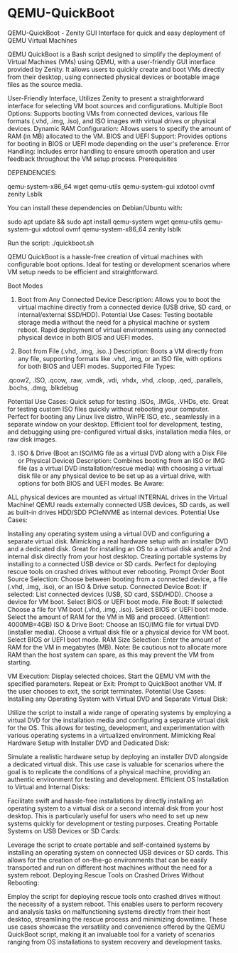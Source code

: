 # QEMU-QuickBoot
QEMU-QuickBoot - Zenity GUI Interface for quick and easy deployment of QEMU Virtual Machines

QEMU QuickBoot is a Bash script designed to simplify the deployment of Virtual Machines (VMs) using QEMU, with a user-friendly GUI interface provided by Zenity. It allows users to quickly create and boot VMs directly from their desktop, using connected physical devices or bootable image files as the source media.

User-Friendly Interface, Utilizes Zenity to present a straightforward interface for selecting VM boot sources and configurations. Multiple Boot Options: Supports booting VMs from connected devices, various file formats (.vhd, .img, .iso), and ISO images with virtual drives or physical devices. Dynamic RAM Configuration: Allows users to specify the amount of RAM (in MB) allocated to the VM. BIOS and UEFI Support: Provides options for booting in BIOS or UEFI mode depending on the user's preference. Error Handling: Includes error handling to ensure smooth operation and user feedback throughout the VM setup process.
Prerequisites

DEPENDENCIES:

qemu-system-x86_64
wget
qemu-utils
qemu-system-gui
xdotool
ovmf
zenity
Lsblk

You can install these dependencies on Debian/Ubuntu with:

sudo apt update && sudo apt install qemu-system wget qemu-utils qemu-system-gui xdotool ovmf qemu-system-x86_64 zenity lsblk

Run the script:
./quickboot.sh

QEMU QuickBoot is a hassle-free creation of virtual machines with configurable boot options. Ideal for testing or development scenarios where VM setup needs to be efficient and straightforward.

Boot Modes
1. Boot from Any Connected Device
Description:
Allows you to boot the virtual machine directly from a connected device (USB drive, SD card, or internal/external SSD/HDD).
Potential Use Cases:
Testing bootable storage media without the need for a physical machine or system reboot.
Rapid deployment of virtual environments using any connected physical device in both BIOS and UEFI modes.

2. Boot from File (.vhd, .img, .iso..)
Description:
Boots a VM directly from any file, supporting formats like .vhd, .img, or an ISO file, with options for both BIOS and UEFI modes.
Supported File Types:

.qcow2, .ISO, .qcow, .raw, .vmdk, .vdi, .vhdx, .vhd, .cloop, .qed, .parallels, .bochs, .dmg, .blkdebug

Potential Use Cases:
Quick setup for testing .ISOs, .IMGs, .VHDs, etc.
Great for testing custom ISO files quickly without rebooting your computer.
Perfect for booting any Linux live distro, WinPE ISO, etc., seamlessly in a separate window on your desktop.
Efficient tool for development, testing, and debugging using pre-configured virtual disks, installation media files, or raw disk images.

3. ISO & Drive (Boot an ISO/IMG file as a virtual DVD along with a Disk File or Physical Device)
Description:
Combines booting from an ISO or IMG file (as a virtual DVD installation/rescue media) with choosing a virtual disk file or any physical device to be set up as a virtual drive, with options for both BIOS and UEFI modes.
Be Aware:

ALL physical devices are mounted as virtual INTERNAL drives in the Virtual Machine!
QEMU reads externally connected USB devices, SD cards, as well as built-in drives HDD/SDD PCIeNVME as internal devices.
Potential Use Cases:

Installing any operating system using a virtual DVD and configuring a separate virtual disk.
Mimicking a real hardware setup with an installer DVD and a dedicated disk.
Great for installing an OS to a virtual disk and/or a 2nd internal disk directly from your host desktop.
Creating portable systems by installing to a connected USB device or SD cards.
Perfect for deploying rescue tools on crashed drives without ever rebooting.
Prompt Order
Boot Source Selection:
Choose between booting from a connected device, a file (.vhd, .img, .iso), or an ISO & Drive setup.
Connected Device Boot:
If selected:
List connected devices (USB, SD card, SSD/HDD).
Choose a device for VM boot.
Select BIOS or UEFI boot mode.
File Boot:
If selected:
Choose a file for VM boot (.vhd, .img, .iso).
Select BIOS or UEFI boot mode.
Select the amount of RAM for the VM in MB and proceed. (Attention!: 4000MB=4GB)
ISO & Drive Boot:
Choose an ISO/IMG file for virtual DVD (installer media).
Choose a virtual disk file or a physical device for VM boot.
Select BIOS or UEFI boot mode.
RAM Size Selection:
Enter the amount of RAM for the VM in megabytes (MB).
Note: Be cautious not to allocate more RAM than the host system can spare, as this may prevent the VM from starting.

VM Execution:
Display selected choices.
Start the QEMU VM with the specified parameters.
Repeat or Exit:
Prompt to QuickBoot another VM.
If the user chooses to exit, the script terminates.
Potential Use Cases:
Installing any Operating System with Virtual DVD and Separate Virtual Disk:

Utilize the script to install a wide range of operating systems by employing a virtual DVD for the installation media and configuring a separate virtual disk for the OS. This allows for testing, development, and experimentation with various operating systems in a virtualized environment.
Mimicking Real Hardware Setup with Installer DVD and Dedicated Disk:

Simulate a realistic hardware setup by deploying an installer DVD alongside a dedicated virtual disk. This use case is valuable for scenarios where the goal is to replicate the conditions of a physical machine, providing an authentic environment for testing and development.
Efficient OS Installation to Virtual and Internal Disks:

Facilitate swift and hassle-free installations by directly installing an operating system to a virtual disk or a second internal disk from your host desktop. This is particularly useful for users who need to set up new systems quickly for development or testing purposes.
Creating Portable Systems on USB Devices or SD Cards:

Leverage the script to create portable and self-contained systems by installing an operating system on connected USB devices or SD cards. This allows for the creation of on-the-go environments that can be easily transported and run on different host machines without the need for a system reboot.
Deploying Rescue Tools on Crashed Drives Without Rebooting:

Employ the script for deploying rescue tools onto crashed drives without the necessity of a system reboot. This enables users to perform recovery and analysis tasks on malfunctioning systems directly from their host desktop, streamlining the rescue process and minimizing downtime.
These use cases showcase the versatility and convenience offered by the QEMU QuickBoot script, making it an invaluable tool for a variety of scenarios ranging from OS installations to system recovery and development tasks.
